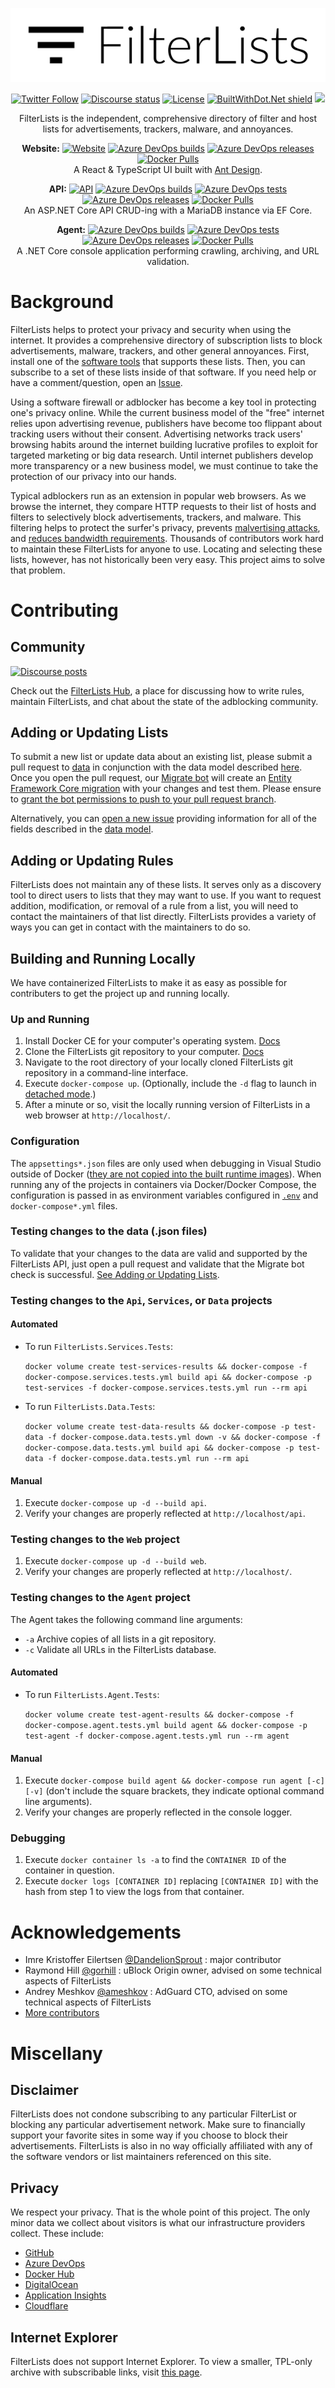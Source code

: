 <p align="center"><img src="https://github.com/collinbarrett/FilterLists/blob/master/imgs/logo_filterlists.png"></p>

<p align="center"><a href="https://twitter.com/FilterLists"><img alt="Twitter Follow" src="https://img.shields.io/twitter/follow/FilterLists?style=social"></a>
<a href="https://hub.filterlists.com"><img alt="Discourse status" src="https://img.shields.io/discourse/https/hub.filterlists.com/status.svg"></a>
<a href="https://github.com/collinbarrett/FilterLists/blob/master/LICENSE"><img alt="License" src="https://img.shields.io/github/license/collinbarrett/filterlists.svg"></a>
<a href="https://builtwithdot.net/project/125/filterlists"><img src="https://builtwithdot.net/project/125/filterlists/badge" alt="BuiltWithDot.Net shield" /></a>
<a title="MadeWithReactJs.com Shield" href="https://madewithreactjs.com/p/filterlists/shield-link"> <img src="https://madewithreactjs.com/storage/repo-shields/2335-shield.svg"/></a>

<p align="center">FilterLists is the independent, comprehensive directory of filter and host lists for advertisements, trackers, malware, and annoyances.</p>

<p align="center"><b>Website:</b> <a href="https://filterlists.com/"><img src="https://img.shields.io/website-up-down-green-red/http/shields.io.svg" alt="Website" /></a>
<a href="https://dev.azure.com/collinbarrett/FilterLists/_build/latest?definitionId=18"><img src="https://img.shields.io/azure-devops/build/collinbarrett/FilterLists/18.svg" alt="Azure DevOps builds" /></a>
<a href="https://dev.azure.com/collinbarrett/FilterLists/_release?definitionId=4"><img src="https://img.shields.io/azure-devops/release/collinbarrett/b06a3d5c-459e-4789-9735-0f5969006fe8/4/5.svg" alt="Azure DevOps releases" /></a>
<a href="https://hub.docker.com/r/collinbarrett2/filterlists.web"><img src="https://img.shields.io/docker/pulls/collinbarrett2/filterlists.web.svg" alt="Docker Pulls" /></a>
<br/>A React & TypeScript UI built with <a href="https://ant.design/">Ant Design</a>.</p>

<p align="center"><b>API:</b> <a href="https://filterlists.com/api/v1/lists"><img src="https://img.shields.io/website-up-down-green-red/http/shields.io.svg?label=API" alt="API" /></a>
<a href="https://dev.azure.com/collinbarrett/FilterLists/_build/latest?definitionId=19"><img src="https://img.shields.io/azure-devops/build/collinbarrett/FilterLists/19.svg" alt="Azure DevOps builds" /></a>
<a href="https://dev.azure.com/collinbarrett/FilterLists/_test/analytics?definitionId=19&contextType=build"><img alt="Azure DevOps tests" src="https://img.shields.io/azure-devops/tests/collinbarrett/FilterLists/19.svg"></a>
<a href="https://dev.azure.com/collinbarrett/FilterLists/_release?definitionId=3"><img src="https://img.shields.io/azure-devops/release/collinbarrett/b06a3d5c-459e-4789-9735-0f5969006fe8/3/4.svg" alt="Azure DevOps releases" /></a>
<a href="https://hub.docker.com/r/collinbarrett2/filterlists.api"><img src="https://img.shields.io/docker/pulls/collinbarrett2/filterlists.api.svg" alt="Docker Pulls" /></a>
<br/>An ASP.NET Core API CRUD-ing with a MariaDB instance via EF Core.</p>

<p align="center"><b>Agent:</b>
<a href="https://dev.azure.com/collinbarrett/FilterLists/_build/latest?definitionId=20"><img src="https://img.shields.io/azure-devops/build/collinbarrett/FilterLists/20.svg" alt="Azure DevOps builds" /></a>
<a href="https://dev.azure.com/collinbarrett/FilterLists/_test/analytics?definitionId=20&contextType=build"><img alt="Azure DevOps tests" src="https://img.shields.io/azure-devops/tests/collinbarrett/FilterLists/20.svg"></a>
<a href="https://dev.azure.com/collinbarrett/FilterLists/_release?definitionId=6"><img src="https://img.shields.io/azure-devops/release/collinbarrett/b06a3d5c-459e-4789-9735-0f5969006fe8/6/7.svg" alt="Azure DevOps releases" /></a>
<a href="https://hub.docker.com/r/collinbarrett2/filterlists.agent"><img src="https://img.shields.io/docker/pulls/collinbarrett2/filterlists.agent.svg" alt="Docker Pulls" /></a>
<br/>A .NET Core console application performing crawling, archiving, and URL validation.</p>

# Background

FilterLists helps to protect your privacy and security when using the internet. It provides a comprehensive directory of subscription lists to block advertisements, malware, trackers, and other general annoyances. First, install one of the [software tools](https://github.com/collinbarrett/FilterLists/blob/master/data/Software.json) that supports these lists. Then, you can subscribe to a set of these lists inside of that software. If you need help or have a comment/question, open an [Issue](https://github.com/collinbarrett/FilterLists/issues).

Using a software firewall or adblocker has become a key tool in protecting one's privacy online. While the current business model of the "free" internet relies upon advertising revenue, publishers have become too flippant about tracking users without their consent. Advertising networks track users' browsing habits around the internet building lucrative profiles to exploit for targeted marketing or big data research. Until internet publishers develop more transparency or a new business model, we must continue to take the protection of our privacy into our hands.

Typical adblockers run as an extension in popular web browsers. As we browse the internet, they compare HTTP requests to their list of hosts and filters to selectively block advertisements, trackers, and malware. This filtering helps to protect the surfer's privacy, prevents [malvertising attacks](http://www.wired.com/insights/2014/11/malvertising-is-cybercriminals-latest-sweet-spot/ "Why Malvertising Is Cybercriminals' Latest Sweet Spot - Wired"), and [reduces bandwidth requirements](http://venturebeat.com/2015/07/08/blocking-ads-can-cut-network-traffic-25-to-40-study-shows/ "Blocking Ads Can Cut Network Traffic 25% to 40%, Study Shows - VentureBeat"). Thousands of contributors work hard to maintain these FilterLists for anyone to use. Locating and selecting these lists, however, has not historically been very easy. This project aims to solve that problem.

# Contributing

## Community

<a href="https://hub.filterlists.com"><img alt="Discourse posts" src="https://img.shields.io/discourse/https/hub.filterlists.com/posts.svg"></a>

Check out the <a href="https://hub.filterlists.com">FilterLists Hub</a>, a place for discussing how to write rules, maintain FilterLists, and chat about the state of the adblocking community.

## Adding or Updating Lists

To submit a new list or update data about an existing list, please submit a pull request to [data](https://github.com/collinbarrett/FilterLists/tree/master/data) in conjunction with the data model described [here](https://github.com/collinbarrett/FilterLists/wiki/Data-Model_sidebar). Once you open the pull request, our [Migrate bot](https://github.com/collinbarrett/FilterLists/blob/master/server/azure-pipelines.migrate.yaml) will create an [Entity Framework Core migration](https://docs.microsoft.com/en-us/ef/core/managing-schemas/migrations/?tabs=dotnet-core-cli) with your changes and test them. Please ensure to [grant the bot permissions to push to your pull request branch](https://help.github.com/en/github/collaborating-with-issues-and-pull-requests/allowing-changes-to-a-pull-request-branch-created-from-a-fork).

Alternatively, you can [open a new issue](https://github.com/collinbarrett/FilterLists/issues/new) providing information for all of the fields described in the [data model](https://github.com/collinbarrett/FilterLists/wiki/Data-Model_sidebar).

## Adding or Updating Rules

FilterLists does not maintain any of these lists. It serves only as a discovery tool to direct users to lists that they may want to use. If you want to request addition, modification, or removal of a rule from a list, you will need to contact the maintainers of that list directly. FilterLists provides a variety of ways you can get in contact with the maintainers to do so.

## Building and Running Locally

We have containerized FilterLists to make it as easy as possible for contributers to get the project up and running locally.

### Up and Running

1. Install Docker CE for your computer's operating system. [Docs](https://docs.docker.com/install/)
2. Clone the FilterLists git repository to your computer. [Docs](https://help.github.com/en/articles/cloning-a-repository)
3. Navigate to the root directory of your locally cloned FilterLists git repository in a command-line interface.
4. Execute `docker-compose up`. (Optionally, include the `-d` flag to launch in [detached mode](https://docs.docker.com/compose/reference/up/).)
5. After a minute or so, visit the locally running version of FilterLists in a web browser at `http://localhost/`.

### Configuration

The `appsettings*.json` files are only used when debugging in Visual Studio outside of Docker ([they are not copied into the built runtime images](https://github.com/collinbarrett/FilterLists/blob/e6ac3da26ea44174795fbaa400def14c537c22b8/.dockerignore#L33)). When running any of the projects in containers via Docker/Docker Compose, the configuration is passed in as environment variables configured in [`.env`](https://github.com/collinbarrett/FilterLists/blob/master/.env) and `docker-compose*.yml` files.

### Testing changes to the data (.json files)

To validate that your changes to the data are valid and supported by the FilterLists API, just open a pull request and validate that the Migrate bot check is successful. [See Adding or Updating Lists](#adding-or-updating-lists).

### Testing changes to the `Api`, `Services`, or `Data` projects

#### Automated

- To run `FilterLists.Services.Tests`:

  `docker volume create test-services-results && docker-compose -f docker-compose.services.tests.yml build api && docker-compose -p test-services -f docker-compose.services.tests.yml run --rm api`

- To run `FilterLists.Data.Tests`:

  `docker volume create test-data-results && docker-compose -p test-data -f docker-compose.data.tests.yml down -v && docker-compose -f docker-compose.data.tests.yml build api && docker-compose -p test-data -f docker-compose.data.tests.yml run --rm api`

#### Manual

1. Execute `docker-compose up -d --build api`.
2. Verify your changes are properly reflected at `http://localhost/api`.

### Testing changes to the `Web` project

1. Execute `docker-compose up -d --build web`.
2. Verify your changes are properly reflected at `http://localhost/`.

### Testing changes to the `Agent` project

The Agent takes the following command line arguments:

- `-a` Archive copies of all lists in a git repository.
- `-c` Validate all URLs in the FilterLists database.

#### Automated

- To run `FilterLists.Agent.Tests`:

  `docker volume create test-agent-results && docker-compose -f docker-compose.agent.tests.yml build agent && docker-compose -p test-agent -f docker-compose.agent.tests.yml run --rm agent`

#### Manual

1. Execute `docker-compose build agent && docker-compose run agent [-c] [-v]` (don't include the square brackets, they indicate optional command line arguments).
2. Verify your changes are properly reflected in the console logger.

### Debugging

1. Execute `docker container ls -a` to find the `CONTAINER ID` of the container in question.
2. Execute `docker logs [CONTAINER ID]` replacing `[CONTAINER ID]` with the hash from step 1 to view the logs from that container.

# Acknowledgements

- Imre Kristoffer Eilertsen [@DandelionSprout](https://github.com/DandelionSprout) : major contributor
- Raymond Hill [@gorhill](https://github.com/gorhill) : uBlock Origin owner, advised on some technical aspects of FilterLists
- Andrey Meshkov [@ameshkov](https://github.com/ameshkov) : AdGuard CTO, advised on some technical aspects of FilterLists
- [More contributors](https://github.com/collinbarrett/FilterLists/graphs/contributors)

# Miscellany

## Disclaimer

FilterLists does not condone subscribing to any particular FilterList or blocking any particular advertisement network. Make sure to financially support your favorite sites in some way if you choose to block their advertisements. FilterLists is also in no way officially affiliated with any of the software vendors or list maintainers referenced on this site.

## Privacy

We respect your privacy. That is the whole point of this project. The only minor data we collect about visitors is what our infrastructure providers collect. These include:

- [GitHub](https://help.github.com/articles/github-privacy-statement/)
- [Azure DevOps](https://docs.microsoft.com/en-us/azure/devops/organizations/security/data-protection?view=azure-devops)
- [Docker Hub](https://www.docker.com/legal/docker-privacy-policy)
- [DigitalOcean](https://www.digitalocean.com/legal/privacy-policy/)
- [Application Insights](https://docs.microsoft.com/en-us/azure/application-insights/app-insights-data-retention-privacy)
- [Cloudflare](https://www.cloudflare.com/analytics/)

## Internet Explorer

FilterLists does not support Internet Explorer. To view a smaller, TPL-only archive with subscribable links, visit [this page](https://raw.githack.com/collinbarrett/FilterLists/master/data/TPLSubscriptionAssistant.html).
